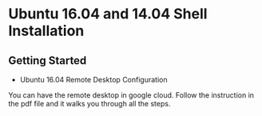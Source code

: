 # Ubuntu 16.04 and 14.04 Shell Installation

## Getting Started 

* Ubuntu 16.04 Remote Desktop Configuration

You can have the remote desktop in google cloud. Follow the instruction in the pdf file and it walks you through all the steps.